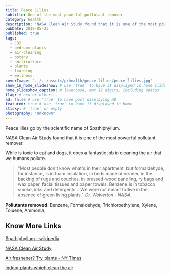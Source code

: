 ```yaml
---
title: Peace Lilies
subtitle: One of the most powerful pollutant remover.
category: health
description: "NASA Clean Air Study found that it is one of the most powerful pollutant remover. Most people don't know what's their apartment, is full of harfull substances."
pubDate: 2018-05-25
published: true
tags:
  - CO2
  - bedroom-plants
  - air-cleaning
  - botany
  - horticulture
  - plants
  - learning
  - wellness
coverImage: "../../assets/p/health/peace-lilies/peace-lilies.jpg"
show_in_home_slideshow: # use 'true' to have it displayed in home slideshow
home_slideshow_caption: # lowercase, max 12 digits, including spaces
flag: # new or other...
ad: false # use 'true' to have post displaying AD
featured: true # use 'true' to have it displayed in home
sticky: # 'true' or empty
photography: "Unknown"
---
```


Peace lilies go by the scientific name of Spathiphyllum.

NASA Clean Air Study found that it is one of the most powerful pollutant remover.

While is toxic to cat and dogs, it does a fantastic job in cleaning the air that we humans pollute.

> "Most people don't know what's in their apartment, but formaldehyde, for instance, is in foam insulation, in beds made of veneer, in the backing of rugs and couches, in pressed-wood paneling, ry bags and wax paper, facial tissues and paper towels. Benzene is in tobacco smoke, inks and detergents... We were not meant to live in the absence of green living plants." _Dr. Wolverton - NASA._

**Pollutants removed**: Benzene, Formaldehyde, Trichloroethylene, Xylene, Toluene, Ammonia,

## Know More Links

[Spathiphyllum - wikipedia](https://en.wikipedia.org/wiki/Spathiphyllum)

[NASA Clean Air Study](https://en.wikipedia.org/wiki/NASA_Clean_Air_Study)

[Air freshener? Try plants - NY Times](https://www.nytimes.com/1994/02/13/nyregion/cuttings-need-an-air-freshener-try-plants.html)

[Indoor plants which clean the air](https://www.livescience.com/38445-indoor-plants-clean-air.html)
